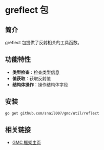 # greflect 包

## 简介

greflect 包提供了反射相关的工具函数。

## 功能特性

- **类型检查**：检查类型信息
- **值获取**：获取反射值
- **结构体操作**：操作结构体字段

## 安装

```bash
go get github.com/snail007/gmc/util/reflect
```

## 相关链接

- [GMC 框架主页](https://github.com/snail007/gmc)
